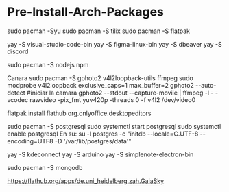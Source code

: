# Pre-Install-Arch-Packages
sudo pacman -Syu
sudo pacman -S tilix
sudo pacman -S flatpak

yay -S visual-studio-code-bin
yay -S figma-linux-bin
yay -S dbeaver
yay -S discord

sudo pacman -S nodejs npm

Canara
sudo pacman -S gphoto2 v4l2loopback-utils ffmpeg
sudo modprobe v4l2loopback exclusive_caps=1 max_buffer=2
gphoto2 --auto-detect
#iniciar la camara
gphoto2 --stdout --capture-moviie | ffmpeg -l - -vcodec rawvideo -pix_fmt yuv420p -threads 0 -f v4l2 /dev/video0


flatpak install flathub org.onlyoffice.desktopeditors

sudo pacman -S postgresql
sudo systemctl start postgresql
sudo systemctl enable postgresql
En su:
su -l postgres -c "initdb --locale=C.UTF-8 --encoding=UTF8 -D '/var/lib/postgres/data'"



yay -S kdeconnect
yay -S arduino
yay -S simplenote-electron-bin


sudo pacman -S mongodb

https://flathub.org/apps/de.uni_heidelberg.zah.GaiaSky
